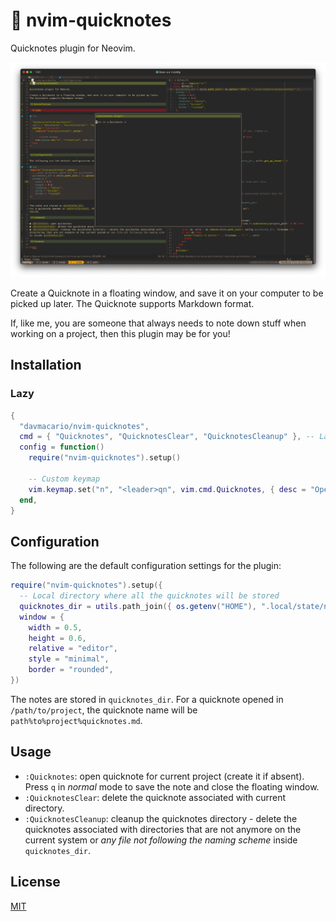 # 📝 nvim-quicknotes

Quicknotes plugin for Neovim.

![Screenshot](img/screenshot.png)

Create a Quicknote in a floating window, and save it on your computer to be picked up later.
The Quicknote supports Markdown format.

If, like me, you are someone that always needs to note down stuff when working on a project, then this plugin may be for you!

## Installation

### Lazy

```lua
{
  "davmacario/nvim-quicknotes",
  cmd = { "Quicknotes", "QuicknotesClear", "QuicknotesCleanup" }, -- Lazy-load the plugin
  config = function()
    require("nvim-quicknotes").setup()

    -- Custom keymap
    vim.keymap.set("n", "<leader>qn", vim.cmd.Quicknotes, { desc = "Open quicknotes" })
  end,
}
```

## Configuration

The following are the default configuration settings for the plugin:

```lua
require("nvim-quicknotes").setup({
  -- Local directory where all the quicknotes will be stored
  quicknotes_dir = utils.path_join({ os.getenv("HOME"), ".local/state/nvim/quicknotes/" }),
  window = {
    width = 0.5,
    height = 0.6,
    relative = "editor",
    style = "minimal",
    border = "rounded",
})
```

The notes are stored in `quicknotes_dir`.
For a quicknote opened in `/path/to/project`, the quicknote name will be `path%to%project%quicknotes.md`.

## Usage

- `:Quicknotes`: open quicknote for current project (create it if absent). Press `q` in _normal_ mode to save the note and close the floating window.
- `:QuicknotesClear`: delete the quicknote associated with current directory.
- `:QuicknotesCleanup`: cleanup the quicknotes directory - delete the quicknotes associated with directories that are not anymore on the current system or _any file not following the naming scheme_ inside `quicknotes_dir`.

## License

[MIT](./LICENSE)
